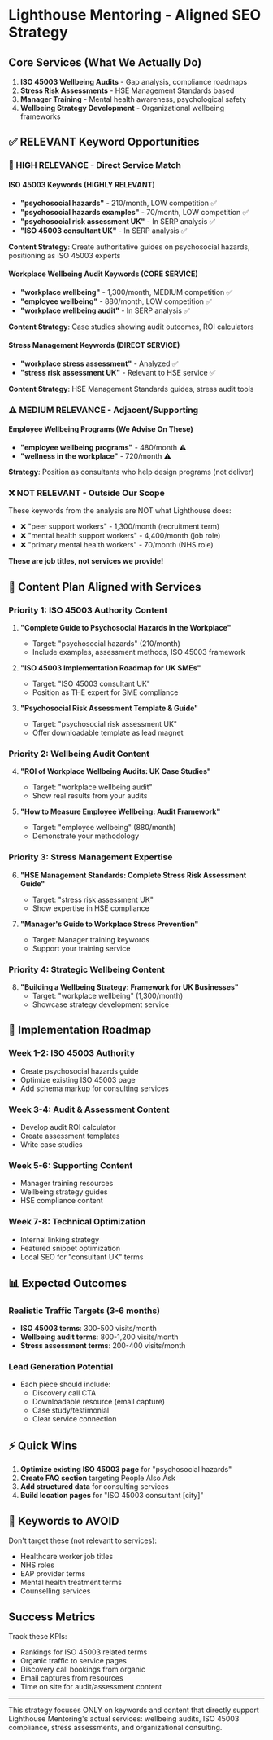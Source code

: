 # Lighthouse Mentoring - Aligned SEO Strategy

## Core Services (What We Actually Do)
1. **ISO 45003 Wellbeing Audits** - Gap analysis, compliance roadmaps
2. **Stress Risk Assessments** - HSE Management Standards based
3. **Manager Training** - Mental health awareness, psychological safety
4. **Wellbeing Strategy Development** - Organizational wellbeing frameworks

## ✅ RELEVANT Keyword Opportunities

### 🎯 HIGH RELEVANCE - Direct Service Match

#### ISO 45003 Keywords (HIGHLY RELEVANT)
- **"psychosocial hazards"** - 210/month, LOW competition ✅
- **"psychosocial hazards examples"** - 70/month, LOW competition ✅
- **"psychosocial risk assessment UK"** - In SERP analysis ✅
- **"ISO 45003 consultant UK"** - In SERP analysis ✅

**Content Strategy**: Create authoritative guides on psychosocial hazards, positioning as ISO 45003 experts

#### Workplace Wellbeing Audit Keywords (CORE SERVICE)
- **"workplace wellbeing"** - 1,300/month, MEDIUM competition ✅
- **"employee wellbeing"** - 880/month, LOW competition ✅
- **"workplace wellbeing audit"** - In SERP analysis ✅

**Content Strategy**: Case studies showing audit outcomes, ROI calculators

#### Stress Management Keywords (DIRECT SERVICE)
- **"workplace stress assessment"** - Analyzed ✅
- **"stress risk assessment UK"** - Relevant to HSE service ✅

**Content Strategy**: HSE Management Standards guides, stress audit tools

### ⚠️ MEDIUM RELEVANCE - Adjacent/Supporting

#### Employee Wellbeing Programs (We Advise On These)
- **"employee wellbeing programs"** - 480/month ⚠️
- **"wellness in the workplace"** - 720/month ⚠️

**Strategy**: Position as consultants who help design programs (not deliver)

### ❌ NOT RELEVANT - Outside Our Scope

These keywords from the analysis are NOT what Lighthouse does:
- ❌ "peer support workers" - 1,300/month (recruitment term)
- ❌ "mental health support workers" - 4,400/month (job role)
- ❌ "primary mental health workers" - 70/month (NHS role)

**These are job titles, not services we provide!**

## 📝 Content Plan Aligned with Services

### Priority 1: ISO 45003 Authority Content
1. **"Complete Guide to Psychosocial Hazards in the Workplace"**
   - Target: "psychosocial hazards" (210/month)
   - Include examples, assessment methods, ISO 45003 framework

2. **"ISO 45003 Implementation Roadmap for UK SMEs"**
   - Target: "ISO 45003 consultant UK"
   - Position as THE expert for SME compliance

3. **"Psychosocial Risk Assessment Template & Guide"**
   - Target: "psychosocial risk assessment UK"
   - Offer downloadable template as lead magnet

### Priority 2: Wellbeing Audit Content
4. **"ROI of Workplace Wellbeing Audits: UK Case Studies"**
   - Target: "workplace wellbeing audit"
   - Show real results from your audits

5. **"How to Measure Employee Wellbeing: Audit Framework"**
   - Target: "employee wellbeing" (880/month)
   - Demonstrate your methodology

### Priority 3: Stress Management Expertise
6. **"HSE Management Standards: Complete Stress Risk Assessment Guide"**
   - Target: "stress risk assessment UK"
   - Show expertise in HSE compliance

7. **"Manager's Guide to Workplace Stress Prevention"**
   - Target: Manager training keywords
   - Support your training service

### Priority 4: Strategic Wellbeing Content
8. **"Building a Wellbeing Strategy: Framework for UK Businesses"**
   - Target: "workplace wellbeing" (1,300/month)
   - Showcase strategy development service

## 🚀 Implementation Roadmap

### Week 1-2: ISO 45003 Authority
- Create psychosocial hazards guide
- Optimize existing ISO 45003 page
- Add schema markup for consulting services

### Week 3-4: Audit & Assessment Content
- Develop audit ROI calculator
- Create assessment templates
- Write case studies

### Week 5-6: Supporting Content
- Manager training resources
- Wellbeing strategy guides
- HSE compliance content

### Week 7-8: Technical Optimization
- Internal linking strategy
- Featured snippet optimization
- Local SEO for "consultant UK" terms

## 📊 Expected Outcomes

### Realistic Traffic Targets (3-6 months)
- **ISO 45003 terms**: 300-500 visits/month
- **Wellbeing audit terms**: 800-1,200 visits/month
- **Stress assessment terms**: 200-400 visits/month

### Lead Generation Potential
- Each piece should include:
  - Discovery call CTA
  - Downloadable resource (email capture)
  - Case study/testimonial
  - Clear service connection

## ⚡ Quick Wins

1. **Optimize existing ISO 45003 page** for "psychosocial hazards"
2. **Create FAQ section** targeting People Also Ask
3. **Add structured data** for consulting services
4. **Build location pages** for "ISO 45003 consultant [city]"

## 🎯 Keywords to AVOID

Don't target these (not relevant to services):
- Healthcare worker job titles
- NHS roles
- EAP provider terms
- Mental health treatment terms
- Counselling services

## Success Metrics

Track these KPIs:
- Rankings for ISO 45003 related terms
- Organic traffic to service pages
- Discovery call bookings from organic
- Email captures from resources
- Time on site for audit/assessment content

---

This strategy focuses ONLY on keywords and content that directly support Lighthouse Mentoring's actual services: wellbeing audits, ISO 45003 compliance, stress assessments, and organizational consulting.